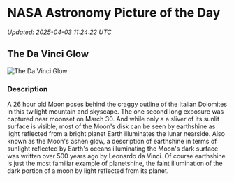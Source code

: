 # NASA Astronomy Picture of the Day

_Updated: 2025-04-03 11:24:22 UTC_

## The Da Vinci Glow

![The Da Vinci Glow](https://apod.nasa.gov/apod/image/2504/GHR5997Luna1giornofirmapicc1024.jpg)

### Description

A 26 hour old Moon poses behind the craggy outline of the Italian Dolomites in this twilight mountain and skyscape. The one second long exposure was captured near moonset on March 30. And while only a a sliver of its sunlit surface is visible, most of the Moon's disk can be seen by earthshine as light reflected from a bright planet Earth illuminates the lunar nearside. Also known as the Moon's ashen glow, a description of earthshine in terms of sunlight reflected by Earth's oceans illuminating the Moon's dark surface was written over 500 years ago by Leonardo da Vinci. Of course earthshine is just the most familiar example of planetshine, the faint illumination of the dark portion of a moon by light reflected from its planet.

